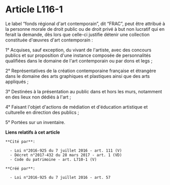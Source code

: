 # Article L116-1

Le label “fonds régional d'art contemporain”, dit “FRAC”, peut être attribué à la personne morale de droit public ou de droit
privé à but non lucratif qui en ferait la demande, dès lors que celle-ci justifie détenir une collection constituée d'œuvres
d'art contemporain :

1° Acquises, sauf exception, du vivant de l'artiste, avec des concours publics et sur proposition d'une instance composée de
personnalités qualifiées dans le domaine de l'art contemporain ou par dons et legs ;

2° Représentatives de la création contemporaine française et étrangère dans le domaine des arts graphiques et plastiques
ainsi que des arts appliqués ;

3° Destinées à la présentation au public dans et hors les murs, notamment en des lieux non dédiés à l'art ;

4° Faisant l'objet d'actions de médiation et d'éducation artistique et culturelle en direction des publics ;

5° Portées sur un inventaire.

**Liens relatifs à cet article**

	**Cité par**:

	  - Loi n°2016-925 du 7 juillet 2016 - art. 111 (V)
	  - Décret n°2017-432 du 28 mars 2017 - art. 1 (VD)
	  - Code du patrimoine - art. L710-1 (V)

	**Créé par**:

	  - Loi n°2016-925 du 7 juillet 2016 - art. 57
